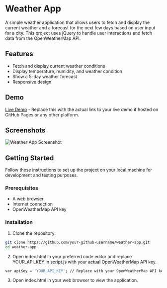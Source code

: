 # Weather App

A simple weather application that allows users to fetch and display the current weather and a forecast for the next few days based on user input for a city. This project uses jQuery to handle user interactions and fetch data from the OpenWeatherMap API.

## Features

- Fetch and display current weather conditions
- Display temperature, humidity, and weather condition
- Show a 5-day weather forecast
- Responsive design

## Demo

[Live Demo](https://iurecastro.github.io/weather-app/) - Replace this with the actual link to your live demo if hosted on GitHub Pages or any other platform.

## Screenshots

![Weather App Screenshot](screenshot.png) 

## Getting Started

Follow these instructions to set up the project on your local machine for development and testing purposes.

### Prerequisites

- A web browser
- Internet connection
- OpenWeatherMap API key

### Installation

1. Clone the repository:

```sh
git clone https://github.com/your-github-username/weather-app.git
cd weather-app
```
2. Open index.html in your preferred code editor and replace YOUR_API_KEY in script.js with your actual OpenWeatherMap API key.

```sh
var apiKey = 'YOUR_API_KEY'; // Replace with your OpenWeatherMap API key
```

3. Open index.html in your web browser to view the application.

